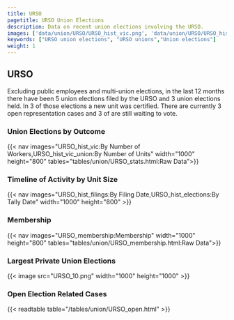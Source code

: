 ```yaml
---
title: URSO
pagetitle: URSO Union Elections
description: Data on recent union elections involving the URSO.
images: ['data/union/URSO/URSO_hist_vic.png', 'data/union/URSO/URSO_hist_size.png', 'data/union/URSO/URSO_10.png']
keywords: ["URSO union elections", "URSO unions","Union elections"]
weight: 1
---
```

##  URSO

Excluding public employees and multi-union elections, in the last 12 months there have been 5 union elections filed by the URSO and 3 union elections held. In 3 of those elections a new unit was certified. There are currently 3 open representation cases and 3 of are still waiting to vote.

### Union Elections by Outcome
{{< nav images="URSO_hist_vic:By Number of Workers,URSO_hist_vic_union:By Number of Units" width="1000" height="800" tables="tables/union/URSO_stats.html:Raw Data">}}

### Timeline of Activity by Unit Size
{{< nav images="URSO_hist_filings:By Filing Date,URSO_hist_elections:By Tally Date" width="1000" height="800" >}}

### Membership
{{< nav images="URSO_membership:Membership" width="1000" height="800" tables="tables/union/URSO_membership.html:Raw Data">}}

### Largest Private Union Elections
{{< image src="URSO_10.png" width="1000" height="1000"  >}}

### Open Election Related Cases
{{< readtable table="/tables/union/URSO_open.html" >}}

